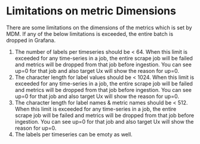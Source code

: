 # Limitations on metric Dimensions
There are some limitations on the dimensions of the metrics which is set by MDM. If any of the below limitations is exceeded, the entire batch is dropped in Grafana.

1. The  number of labels per timeseries should be < 64. When this limit is exceeded for any time-series in a job, the entire scrape job will be failed and metrics will be dropped from that job before ingestion. You can see up=0 for that job and also target Ux will show the reason for up=0.
2. The character length for label values should be < 1024. When this limit is exceeded for any time-series in a job, the entire scrape job will be failed and metrics will be dropped from that job before ingestion. You can see up=0 for that job and also target Ux will show the reason for up=0.
3. The character length for label names & metric names should be < 512. When this limit is exceeded for any time-series in a job, the entire scrape job will be failed and metrics will be dropped from that job before ingestion. You can see up=0 for that job and also target Ux will show the reason for up=0.
4. The labels per timeseries can be emoty as well.